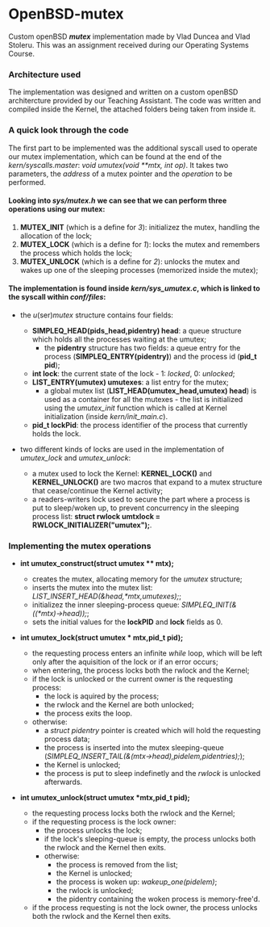# OpenBSD-mutex
Custom openBSD **_mutex_** implementation made by Vlad Duncea and Vlad Stoleru. This was an assignment received during our Operating Systems Course.

### Architecture used
The implementation was designed and written on a custom openBSD architercture provided by our Teaching Assistant.
The code was written and compiled inside the Kernel, the attached folders being taken from inside it.

### A quick look through the code
The first part to be implemented was the additional syscall used to operate our mutex implementation, which can be found at the end of the _kern/syscalls.master_: _void umutex(void \**mtx, int op)_. It takes two parameters, the _address_ of a mutex pointer and the _operation_ to be performed.

#### Looking into _sys/mutex.h_ we can see that we can perform three operations using our mutex:
1. **MUTEX_INIT** (which is a define for _3_): initializez the mutex, handling the allocation of the lock;
2. **MUTEX_LOCK** (which is a define for _1_): locks the mutex and remembers the process which holds the lock;
3. **MUTEX_UNLOCK** (which is a define for _2_): unlocks the mutex and wakes up one of the sleeping processes (memorized inside the mutex);

#### The implementation is found inside _kern/sys\_umutex.c_, which is linked to the syscall within _conf/files_:
- the _u_(ser)_mutex_ structure contains four fields:
  - **SIMPLEQ_HEAD(pids_head,pidentry) head**: a queue structure which holds all the processes waiting at the umutex;
    - the **pidentry** structure has two fields: a queue entry for the process (**SIMPLEQ_ENTRY(pidentry)**) and the process id (**pid_t pid**);
  - **int lock**: the current state of the lock - 1: _locked_, 0: _unlocked_;
  - **LIST_ENTRY(umutex) umutexes**: a list entry for the mutex;
    - a global mutex list (**LIST_HEAD(umutex_head,umutex) head**) is used as a container for all the mutexes - the list is initialized using the _umutex\_init_ function which is called at Kernel initialization (inside _kern/init\_main.c_).
  - **pid_t lockPid**: the process identifier of the process that currently holds the lock.
  
- two different kinds of locks are used in the implementation of _umutex\_lock_ and _umutex\_unlock_:
  - a mutex used to lock the Kernel: **KERNEL_LOCK()** and **KERNEL_UNLOCK()** are two macros that expand to a mutex structure that cease/continue the Kernel activity;
  - a readers-writers lock used to secure the part where a process is put to sleep/woken up, to prevent concurrency in the sleeping process list: **struct rwlock umtxlock = RWLOCK_INITIALIZER("umutex");**.

### Implementing the mutex operations
- **int umutex\_construct(struct umutex \*\* mtx);**
  - creates the mutex, allocating memory for the _umutex_ structure;
  - inserts the mutex into the mutex list: _LIST_INSERT\_HEAD(&head,\*mtx,umutexes);_;
  - initializez the inner sleeping-process queue: _SIMPLEQ\_INIT(&((\*mtx)->head));_;
  - sets the initial values for the **lockPID** and **lock** fields as 0.
  
- **int umutex\_lock(struct umutex \* mtx,pid_t pid);**
  - the requesting process enters an infinite _while_ loop, which will be left only after the aquisition of the lock or if an error occurs;
  - when entering, the process locks both the rwlock and the Kernel;
  - if the lock is unlocked or the current owner is the requesting process:
    - the lock is aquired by the process;
    - the rwlock and the Kernel are both unlocked;
    - the process exits the loop.
  - otherwise:
    - a _struct pidentry_ pointer is created which will hold the requesting process data;
    - the process is inserted into the mutex sleeping-queue (_SIMPLEQ_INSERT\_TAIL(&(mtx->head),pidelem,pidentries);_);
    - the Kernel is unlocked;
    - the process is put to sleep indefinetly and the _rwlock_ is unlocked afterwards.

- **int umutex\_unlock(struct umutex \*mtx,pid_t pid);**
  - the requesting process locks both the rwlock and the Kernel;
  - if the requesting process is the lock owner:
    - the process unlocks the lock;
    - if the lock's sleeping-queue is empty, the process unlocks both the rwlock and the Kernel then exits.
    - otherwise:
      - the process is removed from the list;
      - the Kernel is unlocked;
      - the process is woken up: _wakeup_one(pidelem)_;
      - the rwlock is unlocked;
      - the pidentry containing the woken process is memory-free'd.
  - if the process requesting is not the lock owner, the process unlocks both the rwlock and the Kernel then exits.
      
